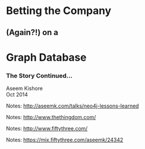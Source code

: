 <!-- TITLE -->

<!-- .slide: class="title" -->

# <span class="red">Betting the Company</span>
## (Again?!) on a
# <span class="green">Graph Database</span>

### The Story Continued…

Aseem Kishore<br/>
Oct 2014<br/>

Notes:
http://aseemk.com/talks/neo4j-lessons-learned


<!-- INTRO: THINGDOM -->

<!-- .slide: data-background="/images/neo4j-lessons-learned/thingdom-hp-gasi.png" data-background-transition="convex" -->

Notes:
http://www.thethingdom.com/


<!-- INTRO: FIFTYTHREE -->

<!-- .slide: data-background="/images/neo4j-lessons-learned/fiftythree-hp.png" data-background-transition="convex" -->

Notes:
http://www.fiftythree.com/


<!-- INTRO: TIMELINE -->

<!-- .slide: data-background="/images/mix-neo4j/aseemk-timeline.jpg" data-background-transition="convex" -->

Notes:
https://mix.fiftythree.com/aseemk/24342


<!-- INTRO: MIX -->

<!-- .slide: data-background="/images/mix-neo4j/mix-billboard-1024x768.png" data-background-transition="convex" -->

<p class="stretch"><a href="http://player.vimeo.com/video/105656434?autoplay=1" style="color: transparent; display: block; width: 100%; height: 100%;">&nbsp;</a></p>

Notes:
https://vimeo.com/105656434


<!-- .slide: class="subtitle" -->

# <span class="orange">Mix</span> ![♥](/images/mix-neo4j/mix-remix-heart.svg) <!-- .element: class="mix-remix-heart" --> <span class="green">Graphs</span>

## Bringing Ideas Together

Notes:
https://mix.fiftythree.com/


<!-- GRAPHCONNECT 2014 + MONSTERS -->

<!-- .slide: data-background="/images/mix-neo4j/graphconnect-2014.jpg" data-background-transition="default" -->

Notes:
https://mix.fiftythree.com/GraphConnect/464175


<!-- .slide: data-background="/images/mix-neo4j/gc-monster1.jpg" data-background-transition="none" -->

Notes:
https://mix.fiftythree.com/391241-Natalia-La-Fey/471737


<!-- .slide: data-background="/images/mix-neo4j/gc-monster2.jpg" data-background-transition="none" -->

Notes:
https://mix.fiftythree.com/391241-Natalia-La-Fey/474539


<!-- .slide: data-background="/images/mix-neo4j/gc-monster3.jpg" data-background-transition="none" -->

Notes:
https://mix.fiftythree.com/391241-Natalia-La-Fey/482993


# <span class="orange">Mix</span> ![♥](/images/mix-neo4j/mix-remix-heart.svg) <!-- .element: class="mix-remix-heart" --> <span class="green">Neo<span class="fragment fade-out">4j</a></span>

Notes:


<!-- NEO FAMILY -->

<!-- .slide: data-background="/images/mix-neo4j/mix-neo0.jpg" data-background-transition="default" -->

Notes:
https://mix.fiftythree.com/5923-Denis-Kovacs/42774


<!-- .slide: data-background="/images/mix-neo4j/mix-neo1.jpg" data-background-transition="none" -->

Notes:
https://mix.fiftythree.com/35823-Seth-H/42837


<!-- .slide: data-background="/images/mix-neo4j/mix-neo2.jpg" data-background-transition="none" -->

Notes:
https://mix.fiftythree.com/scott/43069


<!-- .slide: data-background="/images/mix-neo4j/mix-neo3.jpg" data-background-transition="none" -->

Notes:
https://mix.fiftythree.com/58879-Maciej/116628


<!-- .slide: data-background="/images/mix-neo4j/mix-neo4.jpg" data-background-transition="none" -->

Notes:
https://mix.fiftythree.com/43408-David-Samaniego/143459


<!-- .slide: data-background="/images/mix-neo4j/mix-neo5.jpg" data-background-transition="none" -->

Notes:
https://mix.fiftythree.com/65597-K-EH/173206


<!-- .slide: data-background="/images/mix-neo4j/mix-neo6.jpg" data-background-transition="none" -->

Notes:
https://mix.fiftythree.com/73470-Deb-Kelly/208037


<!-- .slide: data-background="/images/mix-neo4j/mix-neo7.jpg" data-background-transition="none" -->

Notes:
https://mix.fiftythree.com/198435-Antonio-Ferreira/441055


<!-- .slide: data-background="/images/mix-neo4j/mix-neo8.jpg" data-background-transition="none" -->

Notes:
https://mix.fiftythree.com/74103-Zelo/348930


<!-- MIX GRAPHS -->

# <span class="orange">Mix</span> ![♥](/images/mix-neo4j/mix-remix-heart.svg) <!-- .element: class="mix-remix-heart" --> <span class="green">Graphs</span>


<!-- .slide: data-background="/images/mix-neo4j/mix-graph1-users.jpg" data-background-transition="none" -->


<!-- .slide: data-background="/images/mix-neo4j/mix-graph2-follows.jpg" data-background-transition="none" -->


<!-- .slide: data-background="/images/mix-neo4j/mix-graph3-creation.jpg" data-background-transition="none" -->


<!-- .slide: data-background="/images/mix-neo4j/mix-graph4-remix.jpg" data-background-transition="none" -->


<!-- .slide: data-background="/images/mix-neo4j/mix-graph5-remixes.jpg" data-background-transition="none" -->


<!-- .slide: data-background="/images/mix-neo4j/mix-graph6-stars.jpg" data-background-transition="none" -->


<!-- .slide: data-background="/images/mix-neo4j/mix-graph7-user1.jpg" data-background-transition="none" -->


<!-- .slide: data-background="/images/mix-neo4j/mix-graph8-user2.jpg" data-background-transition="none" -->


<!-- .slide: data-background="/images/mix-neo4j/mix-graph9-user3.jpg" data-background-transition="none" -->


# Streams

<!-- .slide: class="big-code" data-transition="fade" -->

```
MATCH (me:User {id: {id}})
MATCH (me) <-[:creator]- (creation)

RETURN creation
```

Notes:


# Pagination <span class="red">(Bad)</span>

<!-- .slide: class="big-code" data-transition="fade" -->

```
MATCH (me:User {id: {id}})
MATCH (me) <-[:creator]- (creation)

RETURN creation
ORDER BY creation.createdAt DESC
SKIP {count} * {page - 1}
LIMIT {count}
```

Notes:
Because of deletions.


# Pagination <span class="green">(Good)</span>

<!-- .slide: class="big-code" data-transition="fade" -->

```
MATCH (me:User {id: {id}})
MATCH (me) <-[:creator]- (creation)

WHERE creation.createdAt < {cursorTime}
RETURN creation
ORDER BY creation.createdAt DESC
LIMIT {count}
```

Notes:


<!-- .slide: data-background="/images/mix-neo4j/mix-graph10-creation1.jpg" data-background-transition="none" -->


<!-- .slide: data-background="/images/mix-neo4j/mix-graph11-creation2.jpg" data-background-transition="none" -->


<!-- .slide: data-background="/images/mix-neo4j/mix-graph12-creation3.jpg" data-background-transition="none" -->


<!-- .slide: data-background="/images/mix-neo4j/mix-graph13-creation4.jpg" data-background-transition="none" -->


# Remix Families

<!-- .slide: class="big-code" data-transition="fade" -->

```
MATCH (c:Creation {id: {id}})
MATCH (c) -[:remix_source*0..]- (relative)

WHERE relative.createdAt < {cursorTime}
RETURN relative
ORDER BY relative.createdAt DESC
LIMIT {count}
```

Notes:


<!-- .slide: data-background="/images/mix-neo4j/mix-graph9-user3.jpg" data-background-transition="none" -->


<!-- .slide: data-background="/images/mix-neo4j/mix-graph14-user4.jpg" data-background-transition="none" -->


<!-- .slide: data-background="/images/mix-neo4j/mix-graph15-user5.jpg" data-background-transition="none" -->


# Home Stream 1

<!-- .slide: class="medium-code" data-transition="fade" -->

```
MATCH (me:User {id: {id}})
MATCH (me) -[:follows]-> (f) <-[:creator]- (creation)

WHERE creation.createdAt < {cursorTime}
RETURN creation
ORDER BY creation.createdAt DESC
LIMIT {count}
```


# Home Stream 2

<!-- .slide: class="medium-code" data-transition="fade" -->

```
MATCH (me:User {id: {id}})
MATCH (me) -[:follows]-> (f) -[star:starred]-> (creation)

WITH creation, star
ORDER BY star.createdAt
WITH creation, HEAD(COLLECT(star)) AS star

WHERE star.createdAt < {cursorTime}
RETURN creation, star.createdAt AS _starredAt
ORDER BY _starredAt DESC
LIMIT {count}
```


# Home Stream 3

<!-- .slide: class="medium-code" data-transition="fade" -->

```
MATCH (me:User {id: {id}})
MATCH (me) -[:starred]-> (c) <-[:remix_source*]- (remix)

WHERE remix.createdAt < {cursorTime}
RETURN DISTINCT remix
ORDER BY remix.createdAt DESC
LIMIT {count}
```


# <span class="red">Union?</span>


<!-- .slide: data-background="/images/mix-neo4j/dedupe-holes.jpg" data-background-transition="convex" -->

Notes:
https://mix.fiftythree.com/aseemk/329802


<!-- .slide: data-background="/images/mix-neo4j/neo4j-union-issue.png" data-background-transition="convex" -->

Notes:
https://github.com/neo4j/neo4j/issues/2725


# <span class="green">Until then…</span>

<!-- .slide: class="big-code" -->

```coffee
nodes = _(results).chain().flatten()
    .sortBy (node) -> node._orderedAt
    .unique (node) -> node.id
    .reverse().value()
```

<aside>Post-processing on our server.</aside>


# Deduping <span class="red fragment">(Very Bad)</span>

<!-- .slide: class="medium-code deduping" data-transition="fade" -->

```
MATCH (me:User {id: {id}})
MATCH (me) -[:follows]-> (f) -[star:starred]-> (creation)

WITH me, creation, star
ORDER BY star.createdAt
WITH me, creation, HEAD(COLLECT(star)) AS star

MATCH (creation) -[:creator]-> (creator)
WHERE NOT (me) -[:follows*0..1]-> (creator)

WHERE star.createdAt < {cursorTime}
RETURN creation, star.createdAt AS _starredAt
ORDER BY _starredAt DESC
LIMIT {count}
```

Notes:
Very slow.


# Deduping <span class="red">(Bad)</span>

<!-- .slide: class="medium-code deduping" data-transition="fade" -->

```
MATCH (me:User {id: {id}})
MATCH (me) -[:follows]-> (f) -[star:starred]-> (creation)

WITH me, creation, star
ORDER BY star.createdAt
WITH me, creation, HEAD(COLLECT(star)) AS star

MATCH (creation) -[:creator]-> (creator)
WHERE creator <> me AND NOT((me) -[:follows]-> (creator))

WHERE star.createdAt < {cursorTime}
RETURN creation, star.createdAt AS _starredAt
ORDER BY _starredAt DESC
LIMIT {count}
```

Notes:
Tipped by Cypher team to break up the variable length implicit MATCH in WHERE.

This helped noticeably, but still slow.


# Query Profiling

<!-- .slide: class="medium-code profiling" -->

```coffee
for key, query of queries
    echo "Query '#{key}':"

    # warm-up:
    neo4j.query query, params, _

    times = []
    for i in [1..3]
        start = Date.now()
        neo4j.query query, params, _
        times.push Date.now() - start

    # ...
    echo "Min/median/max: #{min}/#{median}/#{max} ms.
        Mean: #{Math.round mean} ms."
```
<!-- .element: class="fragment" data-fragment-index="1" -->

<aside class="fragment" data-fragment-index="1">(Hat-tip Mark Needham)</aside>

Notes:
http://www.markhneedham.com/blog/2013/11/08/neo4j-2-0-0-m06-applying-wes-freemans-cypher-optimisation-tricks/


# Home Stream

<table class="profile-times">
    <tr>
        <td><code>0-following-ids</code></td>
        <td class="fragment" data-fragment-index="1">27 ms</td>
    </tr>
    <tr>
        <td><code>1-following-shares</code></td>
        <td class="fragment bad" data-fragment-index="1">581 ms</td>
    </tr>
    <tr>
        <td><code>2-following-features</code></td>
        <td class="fragment" data-fragment-index="1">77 ms</td>
    </tr
    <tr>
        <td><code>3-following-stars</code></td>
        <td class="fragment bad" data-fragment-index="1">1386 ms</td>
    </tr>
    <tr>
        <td><code>4-stars-remixes</code></td>
        <td class="fragment" data-fragment-index="1">189 ms</td>
    </tr>
    <tr>
        <td><code>5-shares-remixes</code></td>
        <td class="fragment" data-fragment-index="1">81 ms</td>
    </tr>
    <tr class="summary fragment">
        <td>All in parallel</td>
        <td class="bad">1961 ms</td>
    </tr>
</table>

<aside class="fragment">(On my aging MacBook Air, for our ~worst-case user.)</aside>


# In Production…

<!-- .slide: class="production-perf" -->

![](/images/mix-neo4j/home-stream-perf-queries.png) <!-- .element: class="fragment" -->

<aside class="fragment">(But still some || mystery to unravel…)</aside>


# Threshold

![Log threshold graph](/images/mix-neo4j/log-threshold-graph.png) <!-- .element: class="fragment" -->


<!-- .slide: data-background="/images/mix-neo4j/log-threshold-derivation.jpg" data-background-transition="convex" -->

Notes:
https://mix.fiftythree.com/aseemk/308673


# Threshold

```
MATCH (me:User {id: {id}})

WITH me, TOFLOAT(CASE WHEN me.numFollowing < 1 THEN 1 ELSE me.numFollowing END) AS `me.numFollowing`
WITH me, FLOOR(LOG(3 * `me.numFollowing` / 100) / LOG(3)) AS threshold
WITH me, (CASE WHEN threshold < 0 THEN 0 ELSE TOINT(threshold) END) + 1 AS threshold

MATCH (me) -[:follows]-> (following) -[star:starred]-> (creation)

WITH creation, star, threshold
ORDER BY star.createdAt
WITH creation, COLLECT(star) AS stars, threshold
WHERE LENGTH(stars) >= threshold
WITH creation, stars[threshold - 1] AS star

WITH creation, star.createdAt AS _starredAt
ORDER BY _starredAt DESC
LIMIT {count}

MATCH (creation) -[:creator]-> (creator)
RETURN creation, creator, _starredAt
```
<!-- .element: class="fragment" -->

Notes:
And this adds the log threshold.


<!-- OUTRO: GRAPH -->

<!-- .slide: data-background="/images/mix-neo4j/mix-graph6-stars.jpg" data-background-transition="convex" -->

Notes:
All of this richness from this simple graph.
Just two nodes and four relationships.


<!-- OUTRO: MIX -->

<!-- .slide: data-background="/images/mix-neo4j/mix-billboard-1024x768.png" data-background-transition="convex" -->


<!-- OUTRO: THANKS -->

<!-- .slide: data-background="/images/mix-neo4j/aseemk-thanks.jpg" data-background-transition="convex" -->

Notes:
https://mix.fiftythree.com/aseemk/103104


<!-- OUTRO: CONTACT -->

<!-- .slide: data-background="/images/mix-neo4j/aseemk-contact.jpg" data-background-transition="convex" -->

Notes:
https://mix.fiftythree.com/aseemk/90628

- Mix: [/aseemk](https://mix.fiftythree.com/aseemk)
- GitHub: [@aseemk](https://github.com/aseemk)
- Twitter: [@aseemk](https://twitter.com/aseemk)
- Email: [aseem.kishore@gmail.com](mailto:aseem.kishore@gmail.com)


<!-- OUTRO: INSPIRATION 1 -->

<!-- .slide: data-background="/images/mix-neo4j/inspiration1.jpg" data-background-transition="default" -->

Notes:
https://mix.fiftythree.com/asa/163393


<!-- OUTRO: INSPIRATION 1 -->

<!-- .slide: data-background="/images/mix-neo4j/inspiration2.jpg" data-background-transition="default" -->

Notes:
https://mix.fiftythree.com/aseemk/170271


<!-- FINAL -->

<!-- .slide: data-transition="fade" -->

# Thank ![♥](/images/mix-neo4j/mix-remix-heart.svg) <!-- .element: class="mix-remix-heart" --> You

Notes:
Appendix / Future topics:

- Programmatic query building/generation
- Including extra data (e.g. creator, original, optional `?include`s)
- Different "shapes" of remix families (e.g. birthday sketches)
